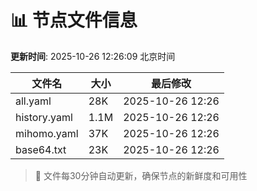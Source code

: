 # 📊 节点文件信息

**更新时间**: 2025-10-26 12:26:09 北京时间

| 文件名 | 大小 | 最后修改 |
|--------|------|----------|
| all.yaml | 28K | 2025-10-26 12:26 |
| history.yaml | 1.1M | 2025-10-26 12:26 |
| mihomo.yaml | 37K | 2025-10-26 12:26 |
| base64.txt | 23K | 2025-10-26 12:26 |

> 🔄 文件每30分钟自动更新，确保节点的新鲜度和可用性
